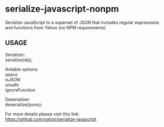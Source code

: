 # serialize-javascript-nonpm
Serialize JavaScript to a superset of JSON that includes regular expressions and functions from Yahoo (no NPM requirements)

## USAGE
Serializer:  
serialize(obj);   
   
Avilable options:   
space   
isJSON  
unsafe  
ignoreFunction

Deserializer:  
deserialize(jsons);  

For more details please visit this link:  
https://github.com/yahoo/serialize-javascript
